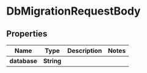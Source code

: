 

# DbMigrationRequestBody


## Properties

| Name | Type | Description | Notes |
|------------ | ------------- | ------------- | -------------|
|**database** | **String** |  |  |



